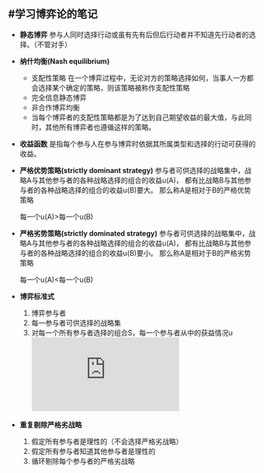 #学习博弈论的笔记
---

+ **静态博弈** 参与人同时选择行动或虽有先有后但后行动者并不知道先行动者的选择。（不管对手）

+ **纳什均衡(Nash equilibrium)**
  - 支配性策略  在一个博弈过程中，无论对方的策略选择如何，当事人一方都会选择某个确定的策略，则该策略被称作支配性策略
  - 完全信息静态博弈
  - 非合作博弈均衡
  - 当每个博弈者的支配性策略都是为了达到自己期望收益的最大值，与此同时，其他所有博弈者也遵循这样的策略。

+ **收益函数** 是指每个参与人在参与博弈时依据其所属类型和选择的行动可获得的收益。

+ **严格优势策略(strictly dominant strategy)** 
  参与者可供选择的战略集中，战略A与其他参与者的各种战略选择的组合的收益u(A)，
  都有比战略B与其他参与者的各种战略选择的组合的收益u(B)要大。
  那么称A是相对于B的严格优势策略
  
  每一个u(A)>每一个u(B)

+ **严格劣势策略(strictly dominated strategy)** 
  参与者可供选择的战略集中，战略A与其他参与者的各种战略选择的组合的收益u(A)，
  都有比战略B与其他参与者的各种战略选择的组合的收益u(B)要小。
  那么称A是相对于B的严格劣势策略
  
  每一个u(A)<每一个u(B)  

+ **博弈标准式**
  1. 博弈参与者
  2. 每一参与者可供选择的战略集
  3. 对每一个所有参与者选择的组合S，每一个参与者从中的获益情况u  
  ![博弈标准式](http://www.sciweavers.org/tex2img.php?eq=G%3D%5Cbig%5C%7BS_%7B1%7D%20%2C...%2CS_%7Bn%7D%3Bu_%7B1%7D%2C...%2Cu_%7Bn%7D%5Cbig%5C%7D%20&bc=White&fc=Black&im=jpg&fs=12&ff=arev&edit=0)

+ **重复剔除严格劣战略**
  1. 假定所有参与者是理性的（不会选择严格劣战略）
  2. 假定所有参与者知道其他参与者是理性的
  3. 循环剔除每个参与者的严格劣战略
